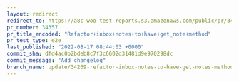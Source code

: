 ```yaml
---
layout: redirect
redirect_to: https://a8c-woo-test-reports.s3.amazonaws.com/public/pr/34357/e2e/index.html
pr_number: 34357
pr_title_encoded: "Refactor+inbox+notes+to+have+get_note+method"
pr_test_type: e2e
last_published: "2022-08-17 08:44:03 +0000"
commit_sha: dfd4ac0b2bdeb8c7f3c6602d31481d9e970298dc
commit_message: "Add changelog"
branch_name: update/34269-refactor-inbox-notes-to-have-get-notes-method
---
```

